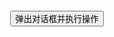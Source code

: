 <!DOCTYPE html>
<html lang="zh-CN">

<head>
  <meta charset="UTF-8">
  <meta name="viewport" content="width=device-width, initial-scale=1.0">
  <title>JavaScript 演示</title>
  <style>
    button {
      display: block;
      margin: 20px auto;
    }

    #time-display {
      text-align: center;
      margin-top: 50px;
      display: none; /* 初始隐藏时间显示 */
    }

    #returnButton {
      display: none;
    }

    #randomColorButton {
      display: none;
    }

    #notice {
      text-align: center;
      margin-top: 20px;
      font-size: 18px;
      font-weight: bold;
      color: red;
      display: none; /* 初始隐藏提示文字 */
    }
  </style>
</head>

<body>
  <button id="originalButton">弹出对话框并执行操作</button>
  <div id="notice">颜色变化请看上方</div>
  <button id="randomColorButton">随机改变背景颜色</button> <!-- 按钮位置调整 -->
  <div id="time-display"></div>
  <button id="returnButton">回到原来位置</button>

  <script>
    const originalButton = document.getElementById('originalButton');
    const returnButton = document.getElementById('returnButton');
    const timeDisplay = document.getElementById('time-display');
    const randomColorButton = document.getElementById('randomColorButton');
    const notice = document.getElementById('notice'); // 获取提示文字元素

    function showAlertAndChange() {
      originalButton.style.display = 'none';
      returnButton.style.display = 'block';
      randomColorButton.style.display = 'block';
      notice.style.display = 'block'; // 显示提示文字
      timeDisplay.style.display = 'block'; // 显示时间显示
      alert("这是一个弹出对话框演示");
      document.body.style.backgroundColor = "lightblue";
      updateTime();
    }

    function goBackToOriginal() {
      document.location.reload();
    }

    function getRandomHexChar() {
      const hexChars = '0123456789ABCDEF';
      return hexChars[Math.floor(Math.random() * 16)];
    }

    function getRandomColor() {
      let color = '#';
      for (let i = 0; i < 6; i++) {
        color += getRandomHexChar();
      }
      return color;
    }

    function changeBackgroundColor() {
      const randomColor = getRandomColor();
      document.body.style.backgroundColor = randomColor;
    }

    function updateTime() {
      const now = new Date();
      const currentTime = now.toLocaleString();
      timeDisplay.innerHTML = "当前时间是：" + currentTime;
      setTimeout(updateTime, 1000);
    }

    originalButton.addEventListener('click', showAlertAndChange);
    returnButton.addEventListener('click', goBackToOriginal);
    randomColorButton.addEventListener('click', changeBackgroundColor);
  </script>
</body>


